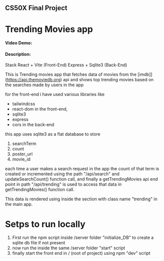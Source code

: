 ## CS50X Final Project

# Trending Movies app

#### Video Demo: <URL HERE>

#### Description:

Stack
React + Vite (Front-End)
Express + Sqlite3 (Back-End)

This is Trending movies app that fetches data of movies from the [imdb]](https://api.themoviedb.org) api and shows top trending movies based on the searches made by users in the app

for the front-end i have used various libraries like

-   tailwindcss
-   react-dom
    in the front-end,
-   sqlite3
-   express
-   cors
    in the back-end

this app uses sqlite3 as a flat database to store

1. searchTerm
2. count
3. poster_url
4. movie_id

each time a user makes a search request in the app the count of that term is created or incremented using the path "/api/search" and updateSearchCount() function call,
and finally a getTrendingMovies api end point in path "/api/trending" is used to access that data in getTrendingMovies() function call.

This data is rendered using inside the section with class name "trending" in the main app.


# Setps to run locally 

  1. First run the npm script inside /server folder "initialize_DB" to create a sqlite db file if not present 
  2. now run the inside the same /server folder "start" script
  3. finally start the front end in / (root of project) using npm "dev" script